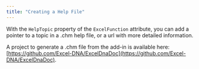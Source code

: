 ```yaml
---
title: "Creating a Help File"
---
```

With the `HelpTopic` property of the `ExcelFunction` attribute, you can add a pointer to a topic in a .chm help file, or a url with more detailed information.

A project to generate a .chm file from the add-in is available here: [https://github.com/Excel-DNA/ExcelDnaDoc](https://github.com/Excel-DNA/ExcelDnaDoc).
